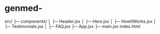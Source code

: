# genmed-

src/
├─ components/
│  ├─ Header.jsx
│  ├─ Hero.jsx
│  ├─ HowItWorks.jsx
│  ├─ Testimonials.jsx
│  ├─ FAQ.jsx
├─ App.jsx
├─ main.jsx
index.html
